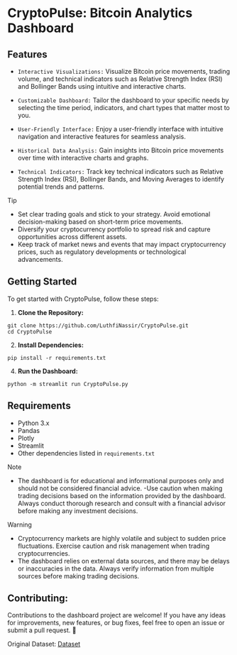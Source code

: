 # CryptoPulse: Bitcoin Analytics Dashboard

## Features

- `Interactive Visualizations:` Visualize Bitcoin price movements, trading volume, and technical indicators such as Relative Strength Index (RSI) and Bollinger Bands using intuitive and interactive charts.
  
- `Customizable Dashboard:` Tailor the dashboard to your specific needs by selecting the time period, indicators, and chart types that matter most to you.
  
- `User-Friendly Interface:` Enjoy a user-friendly interface with intuitive navigation and interactive features for seamless analysis.

- `Historical Data Analysis:` Gain insights into Bitcoin price movements over time with interactive charts and graphs.

- `Technical Indicators:` Track key technical indicators such as Relative Strength Index (RSI), Bollinger Bands, and Moving Averages to identify potential trends and patterns.

> [!TIP]
> - Set clear trading goals and stick to your strategy. Avoid emotional decision-making based on short-term price movements.
> - Diversify your cryptocurrency portfolio to spread risk and capture opportunities across different assets.
> - Keep track of market news and events that may impact cryptocurrency prices, such as regulatory developments or technological advancements.


## Getting Started

To get started with CryptoPulse, follow these steps:

1. **Clone the Repository:**
```
git clone https://github.com/LuthfiNassir/CryptoPulse.git
cd CryptoPulse
```
2. **Install Dependencies:**
 ```
pip install -r requirements.txt
```
4. **Run the Dashboard:**
```
python -m streamlit run CryptoPulse.py
```

## Requirements

- Python 3.x
- Pandas
- Plotly
- Streamlit
- Other dependencies listed in `requirements.txt`

> [!NOTE]
> - The dashboard is for educational and informational purposes only and should not be considered financial advice.
> -Use caution when making trading decisions based on the information provided by the dashboard. Always conduct thorough research and consult with a financial advisor before making any investment decisions.

> [!WARNING]
> - Cryptocurrency markets are highly volatile and subject to sudden price fluctuations. Exercise caution and risk management when trading cryptocurrencies.
> - The dashboard relies on external data sources, and there may be delays or inaccuracies in the data. Always verify information from multiple sources before making trading decisions.


## Contributing:
Contributions to the dashboard project are welcome! If you have any ideas for improvements, new features, or bug fixes, feel free to open an issue or submit a pull request. &#x1F917;

Original Dataset: [Dataset](https://www.kaggle.com/datasets/faizaniftikharjanjua/metaverse-financial-transactions-dataset)
